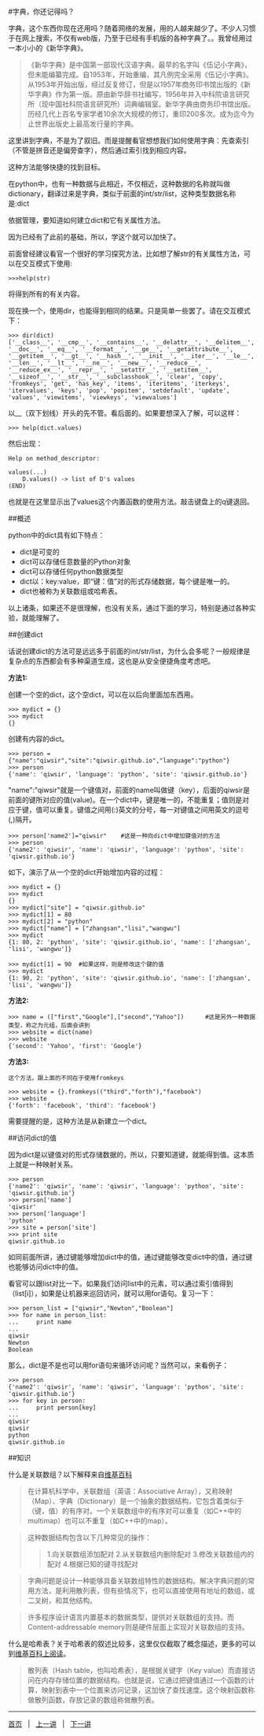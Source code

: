 #字典，你还记得吗？

字典，这个东西你现在还用吗？随着网络的发展，用的人越来越少了。不少人习惯于在网上搜索，不仅有web版，乃至于已经有手机版的各种字典了。。我曾经用过一本小小的《新华字典》。

>《新华字典》是中国第一部现代汉语字典。最早的名字叫《伍记小字典》，但未能编纂完成。自1953年，开始重编，其凡例完全采用《伍记小字典》。从1953年开始出版，经过反复修订，但是以1957年商务印书馆出版的《新华字典》作为第一版。原由新华辞书社编写，1956年并入中科院语言研究所（现中国社科院语言研究所）词典编辑室。新华字典由商务印书馆出版。历经几代上百名专家学者10余次大规模的修订，重印200多次。成为迄今为止世界出版史上最高发行量的字典。

这里讲到字典，不是为了叙旧。而是提醒看官想想我们如何使用字典：先查索引（不管是拼音还是偏旁查字），然后通过索引找到相应内容。

这种方法能够快捷的找到目标。

在python中，也有一种数据与此相近，不仅相近，这种数据的名称就叫做dictionary，翻译过来是字典，类似于前面的int/str/list，这种类型数据名称是:dict

依据管理，要知道如何建立dict和它有关属性方法。

因为已经有了此前的基础，所以，学这个就可以加快了。

前面曾经建议看官一个很好的学习探究方法，比如想了解str的有关属性方法，可以在交互模式下使用:

    >>>help(str)

将得到所有的有关内容。

现在换一个，使用dir，也能得到相同的结果。只是简单一些罢了。请在交互模式下：

    >>> dir(dict)
    ['__class__', '__cmp__', '__contains__', '__delattr__', '__delitem__', '__doc__', '__eq__', '__format__', '__ge__', '__getattribute__', '__getitem__', '__gt__', '__hash__', '__init__', '__iter__', '__le__', '__len__', '__lt__', '__ne__', '__new__', '__reduce__', '__reduce_ex__', '__repr__', '__setattr__', '__setitem__', '__sizeof__', '__str__', '__subclasshook__', 'clear', 'copy', 'fromkeys', 'get', 'has_key', 'items', 'iteritems', 'iterkeys', 'itervalues', 'keys', 'pop', 'popitem', 'setdefault', 'update', 'values', 'viewitems', 'viewkeys', 'viewvalues']

以__（双下划线）开头的先不管。看后面的。如果要想深入了解，可以这样：

    >>> help(dict.values)

然后出现：

    Help on method_descriptor:

    values(...)
        D.values() -> list of D's values
    (END)

也就是在这里显示出了values这个内置函数的使用方法。敲击键盘上的q键退回。

##概述

python中的dict具有如下特点：

- dict是可变的
- dict可以存储任意数量的Python对象
- dict可以存储任何python数据类型
- dict以：key:value，即“键：值”对的形式存储数据，每个键是唯一的。
- dict也被称为关联数组或哈希表。

以上诸条，如果还不是很理解，也没有关系，通过下面的学习，特别是通过各种实验，就能理解了。

##创建dict

话说创建dict的方法可是远远多于前面的int/str/list，为什么会多呢？一般规律是复杂点的东西都会有多种渠道生成，这也是从安全便捷角度考虑吧。

**方法1:**

创建一个空的dict，这个空dict，可以在以后向里面加东西用。

    >>> mydict = {}
    >>> mydict
    {}

创建有内容的dict。

    >>> person = {"name":"qiwsir","site":"qiwsir.github.io","language":"python"}
    >>> person
    {'name': 'qiwsir', 'language': 'python', 'site': 'qiwsir.github.io'}

"name":"qiwsir"就是一个键值对，前面的name叫做键（key），后面的qiwsir是前面的键所对应的值(value)。在一个dict中，键是唯一的，不能重复；值则是对应于键，值可以重复。键值之间用(:)英文的分号，每一对键值之间用英文的逗号(,)隔开。

    >>> person['name2']="qiwsir"    #这是一种向dict中增加键值对的方法
    >>> person
    {'name2': 'qiwsir', 'name': 'qiwsir', 'language': 'python', 'site': 'qiwsir.github.io'}

如下，演示了从一个空的dict开始增加内容的过程：

    >>> mydict = {}
    >>> mydict
    {}
    >>> mydict["site"] = "qiwsir.github.io"
    >>> mydict[1] = 80
    >>> mydict[2] = "python"
    >>> mydict["name"] = ["zhangsan","lisi","wangwu"]
    >>> mydict
    {1: 80, 2: 'python', 'site': 'qiwsir.github.io', 'name': ['zhangsan', 'lisi', 'wangwu']}
    
    >>> mydict[1] = 90  #如果这样，则是修改这个键的值
    >>> mydict
    {1: 90, 2: 'python', 'site': 'qiwsir.github.io', 'name': ['zhangsan', 'lisi', 'wangwu']}

**方法2:**

    >>> name = (["first","Google"],["second","Yahoo"])      #这是另外一种数据类型，称之为元组，后面会讲到
    >>> website = dict(name)
    >>> website
    {'second': 'Yahoo', 'first': 'Google'}

**方法3:**

    这个方法，跟上面的不同在于使用fromkeys

    >>> website = {}.fromkeys(("third","forth"),"facebook")
    >>> website
    {'forth': 'facebook', 'third': 'facebook'}

需要提醒的是，这种方法是从新建立一个dict。

##访问dict的值

因为dict是以键值对的形式存储数据的，所以，只要知道键，就能得到值。这本质上就是一种映射关系。

    >>> person
    {'name2': 'qiwsir', 'name': 'qiwsir', 'language': 'python', 'site': 'qiwsir.github.io'}
    >>> person['name']
    'qiwsir'
    >>> person['language']
    'python'
    >>> site = person['site']
    >>> print site
    qiwsir.github.io

如同前面所讲，通过键能够增加dict中的值，通过键能够改变dict中的值，通过键也能够访问dict中的值。

看官可以跟list对比一下。如果我们访问list中的元素，可以通过索引值得到（list[i]），如果是让机器来巡回访问，就可以用for语句。复习一下：

    >>> person_list = ["qiwsir","Newton","Boolean"]   
    >>> for name in person_list:
    ...     print name
    ... 
    qiwsir
    Newton
    Boolean

那么，dict是不是也可以用for语句来循环访问呢？当然可以，来看例子：

    >>> person
    {'name2': 'qiwsir', 'name': 'qiwsir', 'language': 'python', 'site': 'qiwsir.github.io'}
    >>> for key in person:
    ...     print person[key]
    ... 
    qiwsir
    qiwsir
    python
    qiwsir.github.io

##知识

什么是关联数组？以下解释来自[维基百科](http://zh.wikipedia.org/wiki/%E5%85%B3%E8%81%94%E6%95%B0%E7%BB%84)

>在计算机科学中，关联数组（英语：Associative Array），又称映射（Map）、字典（Dictionary）是一个抽象的数据结构，它包含着类似于（键，值）的有序对。一个关联数组中的有序对可以重复（如C++中的multimap）也可以不重复（如C++中的map）。

>这种数据结构包含以下几种常见的操作：
>>1.向关联数组添加配对
>>2.从关联数组内删除配对
>>3.修改关联数组内的配对
>>4.根据已知的键寻找配对

>字典问题是设计一种能够具备关联数组特性的数据结构。解决字典问题的常用方法，是利用散列表，但有些情况下，也可以直接使用有地址的数组，或二叉树，和其他结构。

>许多程序设计语言内置基本的数据类型，提供对关联数组的支持。而Content-addressable memory则是硬件层面上实现对关联数组的支持。

什么是哈希表？关于哈希表的叙述比较多，这里仅仅截取了概念描述，更多的可以到[维基百科上阅读](http://zh.wikipedia.org/wiki/%E5%93%88%E5%B8%8C%E8%A1%A8)。

>散列表（Hash table，也叫哈希表），是根据关键字（Key value）而直接访问在内存存储位置的数据结构。也就是说，它通过把键值通过一个函数的计算，映射到表中一个位置来访问记录，这加快了查找速度。这个映射函数称做散列函数，存放记录的数组称做散列表。

<hr>

[首页](./index.md)&nbsp;&nbsp;&nbsp;|&nbsp;&nbsp;&nbsp;[上一讲](./119.md)&nbsp;&nbsp;&nbsp;|&nbsp;&nbsp;&nbsp;[下一讲](./121.md)

